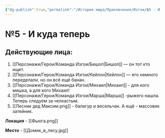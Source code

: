 ```yaml
---
{"dg-publish":true,"permalink":"/История мира/Приключения/Изгои/№5 - И куда теперь/","noteIcon":"","created":"2025-09-07T13:19:32.128+03:00","updated":"2025-09-03T08:46:08.968+03:00"}
---
```


# №5 - И куда теперь
## Действующие лица:
1. [[Персонажи/Герои/Команда Изгои/Бишоп\|Бишоп]] — он тот кто ищет.
2. [[Персонажи/Герои/Команда Изгои/Кейлон\|Кейлон]] — его немного переделали, но он всё ещё банан.
3. [[Персонажи/Герои/Команда Изгои/Михаил\|Михаил]] - для кого мишка, а для кого Михаил!
4. [[Персонажи/Герои/Команда Изгои/Марша\|Марша]] -рыжего нашла. Теперь следуем за челкастым.
5. [[Лесник дед Максим.png]] - балагур и весельчак. А ещё - массовик затейник. 


**Локация** - [[Фьюга.png]] 

**Место** - [[Домик_в_лесу.jpg]]


